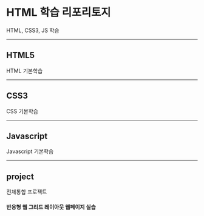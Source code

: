 # HTML 학습 리포리토지
HTML, CSS3, JS 학습

---------------------------------

## HTML5
HTML 기본학습

------------------------------------------

## CSS3
CSS 기본학습

------------------------------------------

## Javascript
Javascript 기본학습

---------------------------------------------
## project
전체통합 프로젝트

#### 반응형 웹 그리드 레이아웃 웹페이지 실습
